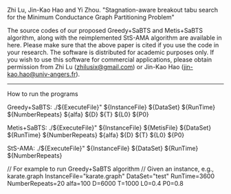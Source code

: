 Zhi Lu, Jin-Kao Hao and Yi Zhou. "Stagnation-aware breakout tabu search for the Minimum Conductance Graph Partitioning Problem"

The source codes of our proposed Greedy+SaBTS and Metis+SaBTS algorithm, along with the reimplemented StS-AMA algorithm are available in here. 
Please make sure that the above paper is cited if you use the code in your research. 
The software is distributed for academic purposes only. 
If you wish to use this software for commercial applications, please obtain permission from Zhi Lu (zhilusix@gmail.com) or Jin-Kao Hao (jin-kao.hao@univ-angers.fr).


---------------------------------------------------------------------------------------------------------------------------------------------------------------------


How to run the programs

Greedy+SaBTS:
./${ExecuteFile}" ${InstanceFile} ${DataSet} ${RunTime} ${NumberRepeats} ${alfa} ${D} ${T} ${L0} ${P0}

Metis+SaBTS:
./${ExecuteFile}" ${InstanceFile} ${MetisFile} ${DataSet} ${RunTime} ${NumberRepeats} ${alfa} ${D} ${T} ${L0} ${P0}

StS-AMA:
./${ExecuteFile}" ${InstanceFile} ${DataSet} ${RunTime} ${NumberRepeats}


// For example to run Greedy+SaBTS algorithm
// Given an instance, e.g., karate.graph
InstanceFile="karate.graph"
DataSet="test"
RunTime=3600
NumberRepeats=20
alfa=100
D=6000
T=1000
L0=0.4
P0=0.8
